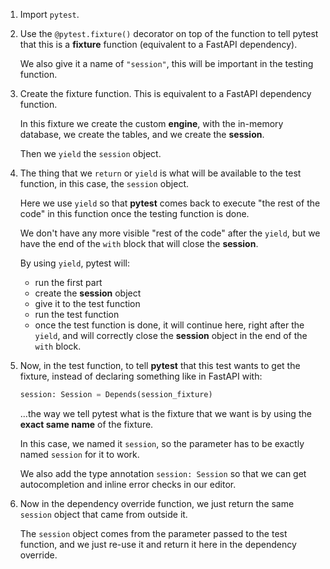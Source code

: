 1. Import `pytest`.

2. Use the `@pytest.fixture()` decorator on top of the function to tell pytest that this is a **fixture** function (equivalent to a FastAPI dependency).

    We also give it a name of `"session"`, this will be important in the testing function.

3. Create the fixture function. This is equivalent to a FastAPI dependency function.

    In this fixture we create the custom **engine**, with the in-memory database, we create the tables, and we create the **session**.

    Then we `yield` the `session` object.

4. The thing that we `return` or `yield` is what will be available to the test function, in this case, the `session` object.

    Here we use `yield` so that **pytest** comes back to execute "the rest of the code" in this function once the testing function is done.

    We don't have any more visible "rest of the code" after the `yield`, but we have the end of the `with` block that will close the **session**.

    By using `yield`, pytest will:

    * run the first part
    * create the **session** object
    * give it to the test function
    * run the test function
    * once the test function is done, it will continue here, right after the `yield`, and will correctly close the **session** object in the end of the `with` block.

5. Now, in the test function, to tell **pytest** that this test wants to get the fixture, instead of declaring something like in FastAPI with:

    ```Python
    session: Session = Depends(session_fixture)
    ```

    ...the way we tell pytest what is the fixture that we want is by using the **exact same name** of the fixture.

    In this case, we named it `session`, so the parameter has to be exactly named `session` for it to work.

    We also add the type annotation `session: Session` so that we can get autocompletion and inline error checks in our editor.

6. Now in the dependency override function, we just return the same `session` object that came from outside it.

    The `session` object comes from the parameter passed to the test function, and we just re-use it and return it here in the dependency override.

